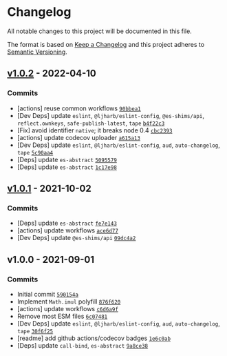 # Changelog

All notable changes to this project will be documented in this file.

The format is based on [Keep a Changelog](https://keepachangelog.com/en/1.0.0/)
and this project adheres to [Semantic Versioning](https://semver.org/spec/v2.0.0.html).

## [v1.0.2](https://github.com/es-shims/Math.imul/compare/v1.0.1...v1.0.2) - 2022-04-10

### Commits

- [actions] reuse common workflows [`90bbea1`](https://github.com/es-shims/Math.imul/commit/90bbea1f1d03a4041e3461858f966e8fa5b96c5f)
- [Dev Deps] update `eslint`, `@ljharb/eslint-config`, `@es-shims/api`, `reflect.ownkeys`, `safe-publish-latest`, `tape` [`b4f22c3`](https://github.com/es-shims/Math.imul/commit/b4f22c3ed3cf3a93ea38e0344fa56bd85fdf3c93)
- [Fix] avoid identifier `native`; it breaks node 0.4 [`cbc2393`](https://github.com/es-shims/Math.imul/commit/cbc2393f318c43bb850f3a3fd9170214148b1e1d)
- [actions] update codecov uploader [`a615a13`](https://github.com/es-shims/Math.imul/commit/a615a13f5430d258427ed745025ee6d0365b2f25)
- [Dev Deps] update `eslint`, `@ljharb/eslint-config`, `aud`, `auto-changelog`, `tape` [`5c90aa4`](https://github.com/es-shims/Math.imul/commit/5c90aa4a8836d81e7c69e10aead09c40010bf634)
- [Deps] update `es-abstract` [`5095579`](https://github.com/es-shims/Math.imul/commit/509557913c7d7e77bf182d33dafab51ffd7b5261)
- [Deps] update `es-abstract` [`1c17e98`](https://github.com/es-shims/Math.imul/commit/1c17e98b75134840680a60c6686ba33228c0d64e)

## [v1.0.1](https://github.com/es-shims/Math.imul/compare/v1.0.0...v1.0.1) - 2021-10-02

### Commits

- [Deps] update `es-abstract` [`fe7e143`](https://github.com/es-shims/Math.imul/commit/fe7e14378fd649f50576339a07ca0103888f5a56)
- [actions] update workflows [`ace6d77`](https://github.com/es-shims/Math.imul/commit/ace6d77e1c20bd7d116620a3f67726875918e5aa)
- [Dev Deps] update `@es-shims/api` [`09dc4a2`](https://github.com/es-shims/Math.imul/commit/09dc4a2452040ff362b26945f1d4e3526eb6c1d5)

## v1.0.0 - 2021-09-01

### Commits

- Initial commit [`590154a`](https://github.com/es-shims/Math.imul/commit/590154a155b8522053db5f8b138108a5667ff55f)
- Implement `Math.imul` polyfill [`876f620`](https://github.com/es-shims/Math.imul/commit/876f620876422d1d1d19481f1369140deff7992a)
- [actions] update workflows [`c6d6a9f`](https://github.com/es-shims/Math.imul/commit/c6d6a9f519e4c4c29eea066d187bd575ff9a47df)
- Remove most ESM files [`6c07481`](https://github.com/es-shims/Math.imul/commit/6c07481de6efcc5306beb1f3345fb7021ffa3674)
- [Dev Deps] update `eslint`, `@ljharb/eslint-config`, `aud`, `auto-changelog`, `tape` [`30f6f25`](https://github.com/es-shims/Math.imul/commit/30f6f25ba1a1f39f6a16c37e9bdfa2c3f3e9892d)
- [readme] add github actions/codecov badges [`1e6c0ab`](https://github.com/es-shims/Math.imul/commit/1e6c0ab4225ede7c0e01ef6c9cc393d6cbe0242e)
- [Deps] update `call-bind`, `es-abstract` [`9a8ce38`](https://github.com/es-shims/Math.imul/commit/9a8ce38f74c5b8221486ef1f225e4be667a5e8cd)
